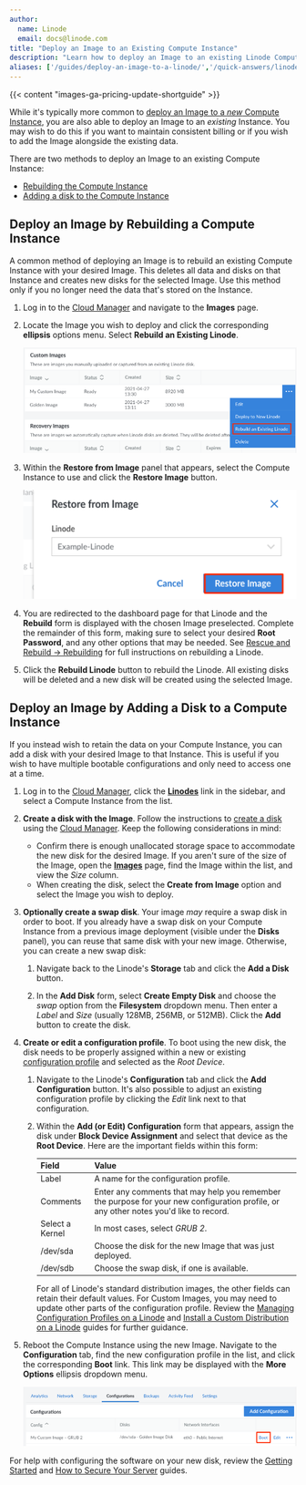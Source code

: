 ```yaml
---
author:
  name: Linode
  email: docs@linode.com
title: "Deploy an Image to an Existing Compute Instance"
description: "Learn how to deploy an Image to an existing Linode Compute Instance by rebuilding it or adding a new disk."
aliases: ['/guides/deploy-an-image-to-a-linode/','/quick-answers/linode-platform/deploy-an-image-to-a-linode/','/quick-answers/linode-platform/deploy-an-image-to-a-linode-classic-manager/']
---
```


{{< content "images-ga-pricing-update-shortguide" >}}

While it's typically more common to [deploy an Image to a *new* Compute Instance](/docs/products/tools/images/guides/deploy-image-to-new-linode/), you are also able to deploy an Image to an *existing* Instance. You may wish to do this if you want to maintain consistent billing or if you wish to add the Image alongside the existing data.

There are two methods to deploy an Image to an existing Compute Instance:

- [Rebuilding the Compute Instance](#deploy-an-image-by-rebuilding-a-compute-instance)
- [Adding a disk to the Compute Instance](#deploy-an-image-by-adding-a-disk-to-a-compute-instance)

## Deploy an Image by Rebuilding a Compute Instance

A common method of deploying an Image is to rebuild an existing Compute Instance with your desired Image. This deletes all data and disks on that Instance and creates new disks for the selected Image. Use this method only if you no longer need the data that's stored on the Instance.

1. Log in to the [Cloud Manager](https://cloud.linode.com/) and navigate to the **Images** page.

1. Locate the Image you wish to deploy and click the corresponding **ellipsis** options menu. Select **Rebuild an Existing Linode**.

    ![Rebuild an existing Linode with an Image](images-deploy-existing-linode.png)

1.  Within the **Restore from Image** panel that appears, select the Compute Instance to use and click the **Restore Image** button.

    ![The 'Restore from Image' panel in the Cloud Manager](restore-from-image-panel.png)

1. You are redirected to the dashboard page for that Linode and the **Rebuild** form is displayed with the chosen Image preselected. Complete the remainder of this form, making sure to select your desired **Root Password**, and any other options that may be needed. See [Rescue and Rebuild → Rebuilding](/docs/guides/rescue-and-rebuild/#rebuilding) for full instructions on rebuilding a Linode.

1. Click the **Rebuild Linode** button to rebuild the Linode. All existing disks will be deleted and a new disk will be created using the selected Image.

## Deploy an Image by Adding a Disk to a Compute Instance

If you instead wish to retain the data on your Compute Instance, you can add a disk with your desired Image to that Instance. This is useful if you wish to have multiple bootable configurations and only need to access one at a time.

1. Log in to the [Cloud Manager](https://cloud.linode.com/), click the **[Linodes](https://cloud.linode.com/linodes)** link in the sidebar, and select a Compute Instance from the list.

1. **Create a disk with the Image**. Follow the instructions to [create a disk](/docs/guides/disks-and-storage/#creating-a-disk) using the [Cloud Manager](https://cloud.linode.com/). Keep the following considerations in mind:

    - Confirm there is enough unallocated storage space to accommodate the new disk for the desired Image. If you aren't sure of the size of the Image, open the **[Images](https://cloud.linode.com/images)** page, find the Image within the list, and view the *Size* column.
    - When creating the disk, select the **Create from Image** option and select the Image you wish to deploy.

1. **Optionally create a swap disk**. Your image *may* require a swap disk in order to boot. If you already have a swap disk on your Compute Instance from a previous image deployment (visible under the **Disks** panel), you can reuse that same disk with your new image. Otherwise, you can create a new swap disk:

    1. Navigate back to the Linode's **Storage** tab and click the **Add a Disk** button.

    1. In the **Add Disk** form, select **Create Empty Disk** and choose the *swap* option from the **Filesystem** dropdown menu. Then enter a *Label* and *Size* (usually 128MB, 256MB, or 512MB). Click the **Add** button to create the disk.

1. **Create or edit a configuration profile**. To boot using the new disk, the disk needs to be properly assigned within a new or existing [configuration profile](/docs/guides/linode-configuration-profiles) and selected as the *Root Device*.

    1. Navigate to the Linode's **Configuration** tab and click the **Add Configuration** button. It's also possible to adjust an existing configuration profile by clicking the *Edit* link next to that configuration.

    1. Within the **Add (or Edit) Configuration** form that appears, assign the disk under **Block Device Assignment** and select that device as the **Root Device**. Here are the important fields within this form:

        | Field | Value |
        |-------|-------------|
        | Label | A name for the configuration profile. |
        | Comments | Enter any comments that may help you remember the purpose for your new configuration profile, or any other notes you'd like to record. |
        | Select a Kernel | In most cases, select *GRUB 2*. |
        | /dev/sda | Choose the disk for the new Image that was just deployed. |
        | /dev/sdb | Choose the swap disk, if one is available. |

        For all of Linode's standard distribution images, the other fields can retain their default values. For Custom Images, you may need to update other parts of the configuration profile. Review the [Managing Configuration Profiles on a Linode](/docs/guides/linode-configuration-profiles/#editing-a-configuration-profile) and [Install a Custom Distribution on a Linode](/docs/tools-reference/custom-kernels-distros/install-a-custom-distribution-on-a-linode/) guides for further guidance.

1. Reboot the Compute Instance using the new Image. Navigate to the **Configuration** tab, find the new configuration profile in the list, and click the corresponding **Boot** link. This link may be displayed with the **More Options** ellipsis dropdown menu.

    [![Boot the configuration profile](config-profile-boot.png)](config-profile-boot.png "Boot the configuration profile")

For help with configuring the software on your new disk, review the [Getting Started](/docs/guides/getting-started/) and [How to Secure Your Server](/docs/guides/securing-your-server/) guides.
